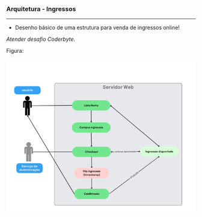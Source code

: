 ### Arquitetura - Ingressos
---
* Desenho básico de uma estrutura para venda de ingressos online!

_Atender desafio Coderbyte._

Figura:

<img src="/desenho_compra_online.png">
